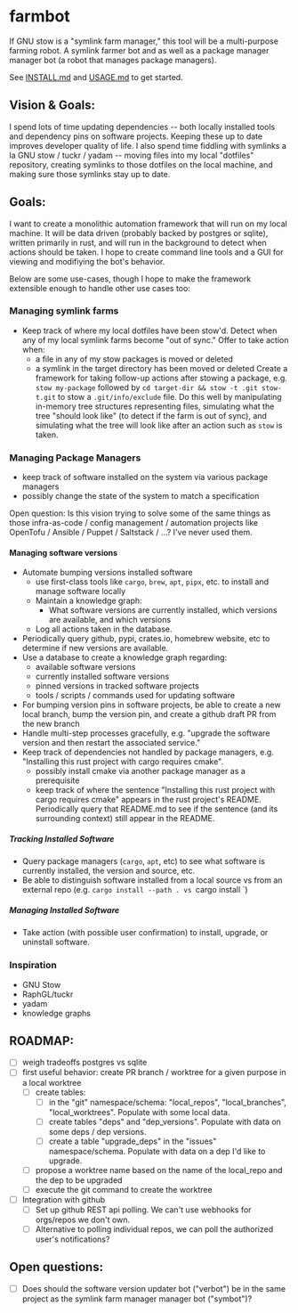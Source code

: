 # farmbot
If GNU stow is a "symlink farm manager," this tool will be a multi-purpose farming robot. A symlink farmer bot and as well as a package manager manager bot (a robot that manages package managers).

See [INSTALL.md](INSTALL.md) and [USAGE.md](USAGE.md) to get started.

## Vision & Goals:
I spend lots of time updating dependencies -- both locally installed tools and dependency pins on software projects.
Keeping these up to date improves developer quality of life.
I also spend time fiddling with symlinks a la GNU stow / tuckr / yadam -- moving files into my local "dotfiles" repository, creating symlinks to those dotfiles on the local machine, and making sure those symlinks stay up to date.

## Goals:
I want to create a monolithic automation framework that will run on my local machine. It will be data driven (probably backed by postgres or sqlite), written primarily in rust, and will run in the background to detect when actions should be taken. I hope to create command line tools and a GUI for viewing and modifiying the bot's behavior.

Below are some use-cases, though I hope to make the framework extensible enough to handle other use cases too:

### Managing symlink farms
- Keep track of where my local dotfiles have been stow'd. Detect when any of my local symlink farms become "out of sync." Offer to take action when:
  - a file in any of my stow packages is moved or deleted
  - a symlink in the target directory has been moved or deleted
Create a framework for taking follow-up actions after stowing a package, e.g. `stow my-package` followed by `cd target-dir && stow -t .git stow-t.git` to stow a `.git/info/exclude` file.
Do this well by manipulating in-memory tree structures representing files, simulating what the tree "should look like" (to detect if the farm is out of sync), and simulating what the tree will look like after an action such as `stow` is taken.

### Managing Package Managers
- keep track of software installed on the system via various package managers
- possibly change the state of the system to match a specification

Open question: Is this vision trying to solve some of the same things as those infra-as-code / config management / automation projects like OpenTofu / Ansible / Puppet / Saltstack / ...? I've never used them.

#### Managing software versions
- Automate bumping versions installed software
  - use first-class tools like `cargo`, `brew`, `apt`, `pipx`, etc. to install and manage software locally
  - Maintain a knowledge graph:
    - What software versions are currently installed, which versions are available, and which versions
  - Log all actions taken in the database.
- Periodically query github, pypi, crates.io, homebrew website, etc to determine if new versions are available.
- Use a database to create a knowledge graph regarding:
  - available software versions
  - currently installed software versions
  - pinned versions in tracked software projects
  - tools / scripts / commands used for updating software
- For bumping version pins in software projects, be able to create a new local branch, bump the version pin, and create a github draft PR from the new branch
- Handle multi-step processes gracefully, e.g. "upgrade the software version and then restart the associated service."
- Keep track of dependencies not handled by package managers, e.g. "Installing this rust project with cargo requires cmake".
  - possibly install cmake via another package manager as a prerequisite
  - keep track of where the sentence "Installing this rust project with cargo requires cmake" appears in the rust project's README. Periodically query that README.md to see if the sentence (and its surrounding context) still appear in the README.

##### Tracking Installed Software
- Query package managers (`cargo`, `apt`, etc) to see what software is currently installed, the version and source, etc.
- Be able to distinguish software installed from a local source vs from an external repo (e.g. `cargo install --path . vs `cargo install <hosted-package>`)

##### Managing Installed Software
- Take action (with possible user confirmation) to install, upgrade, or uninstall software.

### Inspiration
- GNU Stow
- RaphGL/tuckr
- yadam
- knowledge graphs

## ROADMAP:
- [ ] weigh tradeoffs postgres vs sqlite
- [ ] first useful behavior: create PR branch / worktree for a given purpose in a local worktree
  - [ ] create tables:
    - [ ] in the "git" namespace/schema: "local_repos", "local_branches", "local_worktrees". Populate with some local data.
    - [ ] create tables "deps" and "dep_versions". Populate with data on some deps / dep versions. 
    - [ ] create a table "upgrade_deps" in the "issues" namespace/schema. Populate with data on a dep I'd like to upgrade.
  - [ ] propose a worktree name based on the name of the local_repo and the dep to be upgraded
  - [ ] execute the git command to create the worktree
- [ ] Integration with github
  - [ ] Set up github REST api polling. We can't use webhooks for orgs/repos we don't own.
  - [ ] Alternative to polling individual repos, we can poll the authorized user's notifications?

## Open questions:
- [ ] Does should the software version updater bot ("verbot") be in the same project as the symlink farm manager manager bot ("symbot")?
